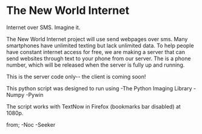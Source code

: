 # The New World Internet
Internet over SMS. Imagine it.

The New World Internet project will use send webpages over sms.
 Many smartphones have unlimited texting but lack unlimited data.
 To help people have constant internet access for free, we are 
 making a server that can send websites through text to your 
 phone from our server. The is a phone number, which will be
 released when the server is fully up and running.

This is the server code only-- the client is coming soon!

This python script was designed to run using 
	-The Python Imaging Library
	-Numpy
	-Pywin

The script works with TextNow in Firefox (bookmarks bar disabled) at 1080p. 

 from;
 -Noc
 -Seeker


 

 
